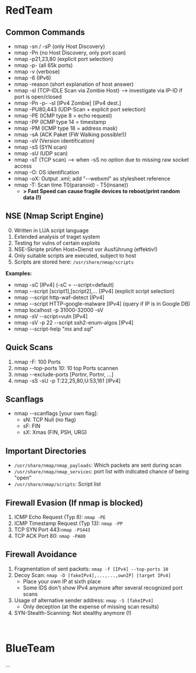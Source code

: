 # RedTeam

## Common Commands
- nmap -sn / -sP  (only Host Discovery)
- nmap -Pn (no Host Discovery, only port scan)
- nmap -p21,23,80 (explicit port selection)
- nmap -p- (all 65k ports)
- nmap -v (verbose)
- nmap -6 (IPv6)
- nmap -reason (short explanation of host answer)
- nmap -sI (TCP-IDLE Scan via Zombie Host) --> investigate via IP-ID if port is open/closed
- nmap -Pn -p- -sI [IPv4 Zombie] [IPv4 dest.]
- nmap -PU80,443 (UDP-Scan + explicit port selection)
- nmap -PE (ICMP type 8 = echo request)
- nmap -PP (ICMP type 14 = timestamp 
- nmap -PM (ICMP type 18 = address mask)
- nmap -sA  (ACK Paket (FW Walking possible!))
- nmap -sV  (Version identification)
- nmap -sS (SYN scan)
- nmap -sU (UDP scan)
- nmap -sT  (TCP scan) --> when -sS no option due to missing raw socket access
- nmap -O: OS identification 
- nmap -oX: Output .xml; add "--webxml" as stylesheet reference
- nmap -T: Scan time T0(paranoid) - T5(insane))
    - **> Fast Speed can cause fragile devices to reboot/print random data (!)**


## NSE (Nmap Script Engine)
0) Written in LUA script language
1) Extended analysis of traget system 
2) Testing for vulns of certain exploits 
3) NSE-Skripte prüfen Host+Dienst vor Ausführung (effektiv!)
4) Only suitable scripts are executed, subject to host
5) Scripts are stored here: `/usr/share/nmap/scripts`

**Examples:**
- nmap -sC [IPv4] (-sC = --script=default)
- nmap --script [script1],[script2],... [IPv4] (explicit script selection)
- nmap --script http-waf-detect [IPv4]
- nmap --script HTTP-google-malware [IPv4] (query if IP is in Google DB)
- nmap localhost -p 31000-32000 -sV
- nmap -sV --script=vuln [IPv4]
- nmap -sV -p 22 --script ssh2-enum-algos [IPv4]
- nmap --script-help "*ms* and *sql*"

## Quick Scans
1. nmap -F: 100 Ports
2. nmap --top-ports 10: 10 top Ports scannen
3. nmap --exclude-ports [Portnr, Portnr, ...]
4. nmap -sS -sU -p T:22,25,80,U:53,161 [IPv4]

## Scanflags
- nmap --scanflags [your own flag]: 
    - sN: TCP Null (no flag)
    - sF: FIN
    - sX: Xmas (FIN, PSH, URG)

## Important Directories
- `/usr/share/nmap/nmap_payloads`: Which packets are sent during scan 
- `/usr/share/nmap/nmap_services`: port list with indicated chance of being "open" 
- `/usr/share/nmap/scripts`: Script list

## Firewall Evasion (If nmap is blocked)

1. ICMP Echo Request (Typ 8): `nmap -PE`
2. ICMP Timestamp Request (Typ 13): `nmap -PP`
3. TCP SYN Port 443:`nmap -PS443`
4. TCP ACK Port 80: `nmap -PA80`

## Firewall Avoidance
1. Fragmentation of sent packets: `nmap -f [IPv4] --top-ports 10`
2. Decoy Scan: `nmap -D [fakeIPv4],...,...,ownIP] [target IPv4]`
   - Place your own IP at sixth place
   - Some IDS don't show IPv4 anymore after several recognized port scans 
3. Usage of alternative sender address: `nmap -S [fakeIPv4]`
   - Only deception (at the expense of missing scan results)
4. SYN-Stealth-Scanning: Not stealthy anymore (!)

<br />

# BlueTeam

...
